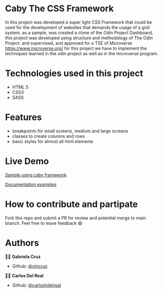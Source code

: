 # Caby The CSS Framework
In this project was developed a super light CSS Framework that could be used for the development of websites that demands the usage of a grid system. as a sample, was created a clone of the Odin Project Dashboard, this project was developed using structure and methodology of The Odin Project. and supervised, and approved for a TSE of Microverse https://www.microverse.org/ for this project we have to implement the techniques learned in the odin project as well as in the microverse program.

# Technologies used in this project
- HTML 5
- CSS3
- SASS

# Features
* breakpoints for small screens, medium and large screens
* classes to create columns and rows
* basic styles for almost all html elements

# Live Demo
[Sample using caby framework](https://viricruz.github.io/caby_cssframework/)

[Documentation examples](https://viricruz.github.io/caby_cssframework/samples.html)

# How to contribute and partipate
Fork this repo and submit a PR for review and potential merge to main branch. Feel free to leave feedback :smile:

# Authors
👨‍💻 **Gabriela Cruz**

- Github: [@viricruz](https://github.com/viricruz)

👨‍💻 **Carlos Del Real**

- Github: [@carloshdelreal](https://github.com/carloshdelreal)
